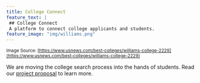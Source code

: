 ```yaml
---
title: College Connect
feature_text: |
 ## College Connect
 A platform to connect college applicants and students.
feature_image: "img/williams.png"
---
```

<small> Image Source: [https://www.usnews.com/best-colleges/williams-college-2229](https://www.usnews.com/best-colleges/williams-college-2229) </small>

We are moving the college search process into the hands of students.  Read our [project proposal](/proposal.md) to learn more.
